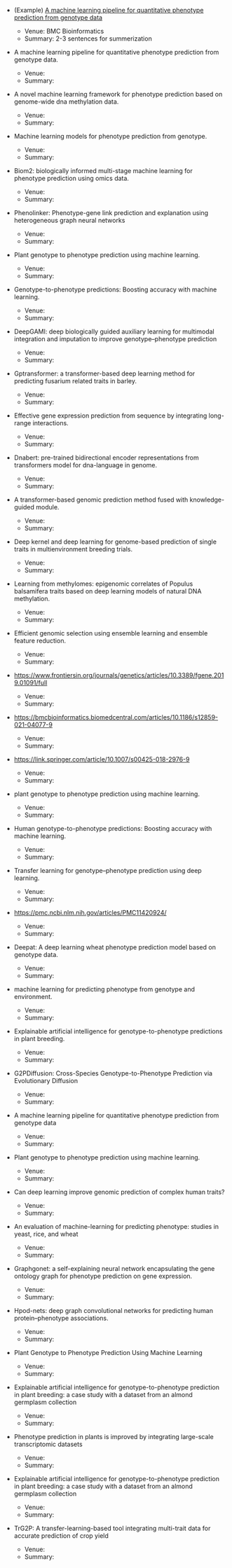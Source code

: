 
- (Example) [A machine learning pipeline for quantitative phenotype prediction from genotype data](https://bmcbioinformatics.biomedcentral.com/articles/10.1186/1471-2105-11-S8-S3)
  * Venue: BMC Bioinformatics
  * Summary: 2-3 sentences for summerization

- A machine learning pipeline for quantitative phenotype prediction from genotype data.
  * Venue: 
  * Summary:
    
- A novel machine learning framework for phenotype prediction based on genome-wide dna methylation data.
  * Venue: 
  * Summary:

- Machine learning models for phenotype prediction from genotype.
  * Venue: 
  * Summary:
   
- Biom2: biologically informed multi-stage machine learning for phenotype prediction using omics data.
  * Venue: 
  * Summary:

- Phenolinker: Phenotype-gene link prediction and explanation using heterogeneous graph neural networks
  * Venue: 
  * Summary:
- Plant genotype to phenotype prediction using machine learning.
  * Venue: 
  * Summary:
- Genotype-to-phenotype predictions: Boosting accuracy with machine learning.
  * Venue: 
  * Summary:
- DeepGAMI: deep biologically guided auxiliary learning for multimodal integration and imputation to improve genotype–phenotype prediction
  * Venue: 
  * Summary:
- Gptransformer: a transformer-based deep learning method for predicting fusarium related traits in barley.
  * Venue: 
  * Summary:
- Effective gene expression prediction from sequence by integrating long-range interactions.
  * Venue: 
  * Summary:
- Dnabert: pre-trained bidirectional encoder representations from transformers model for dna-language in genome.
  * Venue: 
  * Summary:
- A transformer-based genomic prediction method fused with knowledge-guided module.
  * Venue: 
  * Summary:
- Deep kernel and deep learning for genome-based prediction of single traits in multienvironment breeding trials.
  * Venue: 
  * Summary:
- Learning from methylomes: epigenomic correlates of Populus balsamifera traits based on deep learning models of natural DNA methylation.
  * Venue: 
  * Summary:
- Efficient genomic selection using ensemble learning and ensemble feature reduction.
  * Venue: 
  * Summary:
- https://www.frontiersin.org/journals/genetics/articles/10.3389/fgene.2019.01091/full
  * Venue: 
  * Summary:
- https://bmcbioinformatics.biomedcentral.com/articles/10.1186/s12859-021-04077-9
  * Venue: 
  * Summary:
- https://link.springer.com/article/10.1007/s00425-018-2976-9
  * Venue: 
  * Summary:
- plant genotype to phenotype prediction using machine learning.
  * Venue: 
  * Summary:
- Human genotype-to-phenotype predictions: Boosting accuracy with machine learning.
  * Venue: 
  * Summary:
- Transfer learning for genotype–phenotype prediction using deep learning.
  * Venue: 
  * Summary:
- https://pmc.ncbi.nlm.nih.gov/articles/PMC11420924/
  * Venue: 
  * Summary:
- Deepat: A deep learning wheat phenotype prediction model based on genotype data.
  * Venue: 
  * Summary:
- machine learning for predicting phenotype from genotype and environment.
  * Venue: 
  * Summary:
- Explainable artificial intelligence for genotype-to-phenotype predictions in plant breeding.
  * Venue: 
  * Summary:
- G2PDiffusion: Cross-Species Genotype-to-Phenotype Prediction via Evolutionary Diffusion
  * Venue: 
  * Summary:
- A machine learning pipeline for quantitative phenotype prediction from genotype data
  * Venue: 
  * Summary:
- Plant genotype to phenotype prediction using machine learning.
  * Venue: 
  * Summary:
- Can deep learning improve genomic prediction of complex human traits?
  * Venue: 
  * Summary:
- An evaluation of machine-learning for predicting phenotype: studies in yeast, rice, and wheat
  * Venue: 
  * Summary:
- Graphgonet: a self-explaining neural network encapsulating the gene ontology graph for phenotype prediction on gene expression.
  * Venue: 
  * Summary:
- Hpod-nets: deep graph convolutional networks for predicting human protein–phenotype associations.
  * Venue: 
  * Summary:
- Plant Genotype to Phenotype Prediction Using Machine Learning
  * Venue: 
  * Summary:
- Explainable artificial intelligence for genotype-to-phenotype prediction in plant breeding: a case study with a dataset from an almond germplasm collection
  * Venue: 
  * Summary:
- Phenotype prediction in plants is improved by integrating large-scale transcriptomic datasets
  * Venue: 
  * Summary:
- Explainable artificial intelligence for genotype-to-phenotype prediction in plant breeding: a case study with a dataset from an almond germplasm collection
  * Venue: 
  * Summary:
- TrG2P: A transfer-learning-based tool integrating multi-trait data for accurate prediction of crop yield
  * Venue: 
  * Summary:




